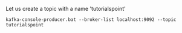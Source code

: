 Let us create a topic with a name 'tutorialspoint'

```
kafka-console-producer.bat --broker-list localhost:9092 --topic tutorialspoint
```